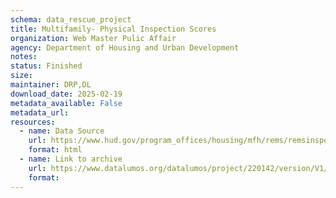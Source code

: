 ```yaml
---
schema: data_rescue_project 
title: Multifamily- Physical Inspection Scores
organization: Web Master Pulic Affair
agency: Department of Housing and Urban Development
notes: 
status: Finished
size: 
maintainer: DRP,DL
download_date: 2025-02-19
metadata_available: False
metadata_url: 
resources:
  - name: Data Source
    url: https://www.hud.gov/program_offices/housing/mfh/rems/remsinspecscores/remsphysinspscores
    format: html
  - name: Link to archive
    url: https://www.datalumos.org/datalumos/project/220142/version/V1/view
    format: 
---
```

